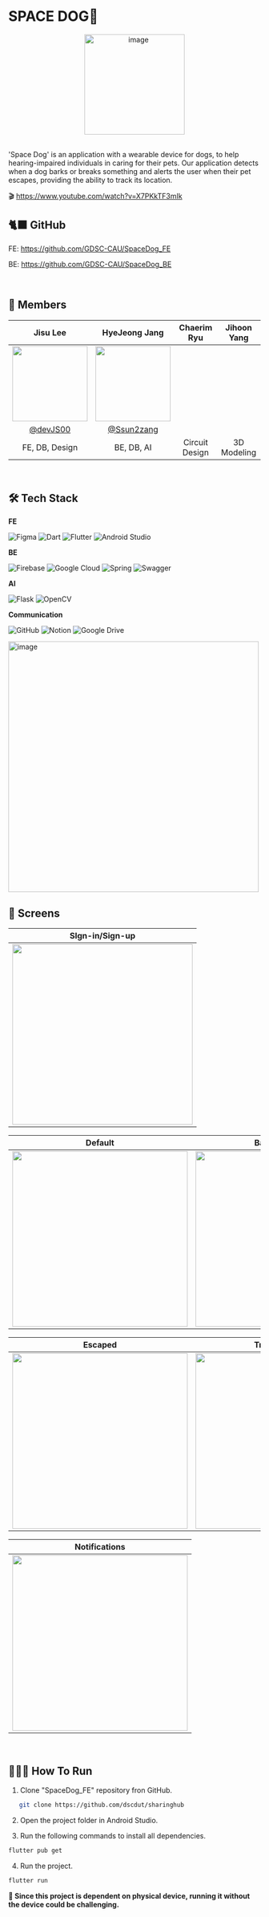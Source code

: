 # SPACE DOG🚀

<div align="center">
<img width="200" alt="image" src="https://github.com/GDSC-CAU/SpaceDog_FE/assets/110683103/24fffaa4-d04e-461c-99c8-eba3321f305c">
</div>
<br>

'Space Dog' is an application with a wearable device for dogs, to help hearing-impaired individuals in caring for their pets. Our application detects when a dog barks or breaks something and alerts the user when their pet escapes, providing the ability to track its location.

🎬 https://www.youtube.com/watch?v=X7PKkTF3mIk


## 🐈‍⬛ GitHub
FE: https://github.com/GDSC-CAU/SpaceDog_FE

BE: https://github.com/GDSC-CAU/SpaceDog_BE

<br>

## 👥 Members

| Jisu Lee | HyeJeong Jang | Chaerim Ryu | Jihoon Yang |                   
| :------------: | :----------: | :-----------: | :-----------: |
|    <img src="https://avatars.githubusercontent.com/u/110683103?v=4" height=150 width=150> |<img src="https://avatars.githubusercontent.com/u/98401161?v=4" height=150 width=150>|
|   [@devJS00](https://github.com/devJS00)  | [@Ssun2zang](https://github.com/Ssun2zang)  |
| FE, DB, Design | BE, DB, AI | Circuit Design | 3D Modeling |

<br>

## 🛠️ Tech Stack
**FE**

![Figma](https://img.shields.io/badge/figma-%23F24E1E.svg?style=for-the-badge&logo=figma&logoColor=white)
![Dart](https://img.shields.io/badge/dart-%230175C2.svg?style=for-the-badge&logo=dart&logoColor=white)
![Flutter](https://img.shields.io/badge/Flutter-%2302569B.svg?style=for-the-badge&logo=Flutter&logoColor=white)
![Android Studio](https://img.shields.io/badge/Android%20Studio-3DDC84.svg?style=for-the-badge&logo=android-studio&logoColor=white)


**BE**

![Firebase](https://img.shields.io/badge/Firebase-039BE5?style=for-the-badge&logo=Firebase&logoColor=white)
![Google Cloud](https://img.shields.io/badge/GoogleCloud-%234285F4.svg?style=for-the-badge&logo=google-cloud&logoColor=white)
![Spring](https://img.shields.io/badge/spring-%236DB33F.svg?style=for-the-badge&logo=spring&logoColor=white)
![Swagger](https://img.shields.io/badge/-Swagger-%23Clojure?style=for-the-badge&logo=swagger&logoColor=white)

**AI**

![Flask](https://img.shields.io/badge/flask-%23000.svg?style=for-the-badge&logo=flask&logoColor=white)
![OpenCV](https://img.shields.io/badge/opencv-%23white.svg?style=for-the-badge&logo=opencv&logoColor=white)

**Communication**

![GitHub](https://img.shields.io/badge/github-%23121011.svg?style=for-the-badge&logo=github&logoColor=white)
![Notion](https://img.shields.io/badge/Notion-000000?style=for-the-badge&logo=Notion&logoColor=white)
![Google Drive](https://img.shields.io/badge/Google%20Drive-4285F4?style=for-the-badge&logo=googledrive&logoColor=white)


<img width="500" alt="image" src="https://github.com/GDSC-CAU/SpaceDog_FE/assets/110683103/48afb51c-0ad0-42c9-8eb9-ae918def80fb">


 ## 📱 Screens

| SIgn-in/Sign-up | 
| :------------: |
| <img height="360" src="https://github.com/GDSC-CAU/SpaceDog_FE/assets/110683103/08327c68-52c5-4537-a83b-4145bc7dcd39"/> |

| Default | Barking Sound | Breaking Sound | 
| :------------: | :------------: | :------------: |
|<img  height="350" src="https://github.com/GDSC-CAU/SpaceDog_FE/assets/110683103/b84107ed-da1c-47e7-9622-adfa2b68a181"/> |  <img height="350" src="https://github.com/GDSC-CAU/SpaceDog_FE/assets/110683103/81eab0b0-e216-443d-9f3e-a3e13bed8768"/> | <img height="350" src="https://github.com/GDSC-CAU/SpaceDog_FE/assets/110683103/b26abce2-5227-4198-bb96-21e32759373a"/>  |

| Escaped | Track Location |
| :------------: | :------------: | 
| <img  height="350" src="https://github.com/GDSC-CAU/SpaceDog_FE/assets/110683103/e4aabda7-a5ac-4168-8361-03549b739c09"/> | <img height="350" src="https://github.com/GDSC-CAU/SpaceDog_FE/assets/110683103/70ab5add-f2cc-4a80-808d-72a8ac746467"/> | 

| Notifications | 
| :------------: | 
|<img  height="350" src="https://github.com/GDSC-CAU/SpaceDog_FE/assets/110683103/05fb83d9-7f79-41ca-ad0b-1fde868e58d5"/> |


<br>

 ## 🏃🏻‍♀️ How To Run
 1. Clone "SpaceDog_FE" repository fron GitHub.
```sh
   git clone https://github.com/dscdut/sharinghub
   ```
 2. Open the project folder in Android Studio.

 3. Run the following commands to install all dependencies.
```bash
flutter pub get
```

4. Run the project.
```bash
flutter run
```

**🚨 Since this project is dependent on physical device, running it without the device could be challenging.**
